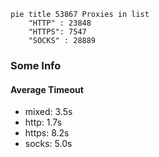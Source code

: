 
```mermaid
pie title 53867 Proxies in list
    "HTTP" : 23848
    "HTTPS": 7547
    "SOCKS" : 28889
```

### Some Info
#### Average Timeout

- mixed: 3.5s
- http: 1.7s
- https: 8.2s
- socks: 5.0s